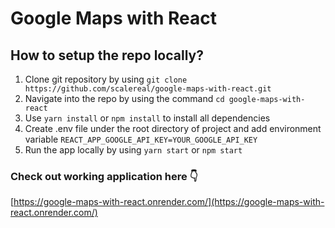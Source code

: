 # Google Maps with React

## How to setup the repo locally?

1. Clone git repository by using `git clone https://github.com/scalereal/google-maps-with-react.git`
2. Navigate into the repo by using the command `cd google-maps-with-react`
3. Use `yarn install` or `npm install` to install all dependencies
4. Create .env file under the root directory of project and add environment variable `REACT_APP_GOOGLE_API_KEY=YOUR_GOOGLE_API_KEY`
5. Run the app locally by using `yarn start` or `npm start`

### Check out working application here 👇️
[https://google-maps-with-react.onrender.com/](https://google-maps-with-react.onrender.com/)

